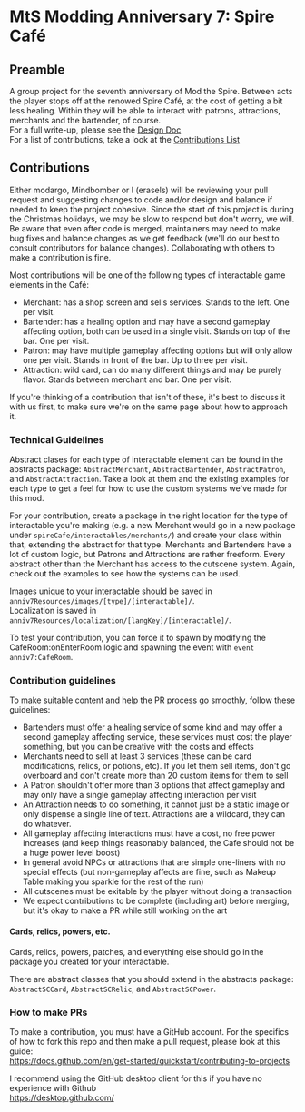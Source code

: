 # MtS Modding Anniversary 7: Spire Café
## Preamble
A group project for the seventh anniversary of Mod the Spire. Between acts the player stops off at the renowed Spire Café, at the cost of getting a bit less healing. Within they will be able to interact with patrons, attractions, merchants and the bartender, of course.  
For a full write-up, please see the [Design Doc](https://docs.google.com/document/d/1MN2Hh8NqupNfpMXXp6IdBxrz0AaZ2eMWuggbWKGvZLE/edit?usp=sharing)  
For a list of contributions, take a look at the [Contributions List](https://docs.google.com/spreadsheets/d/1PgRwGs0OWx8RKYv1QEsrOm7HJdfaqULHRM5qSSHo_yU/edit?usp=sharing)
  
## Contributions
Either modargo, Mindbomber or I (erasels) will be reviewing your pull request and suggesting changes to code and/or design and balance if needed to keep the project cohesive. Since the start of this project is during the Christmas holidays, we may be slow to respond but don't worry, we will. Be aware that even after code is merged, maintainers may need to make bug fixes and balance changes as we get feedback (we'll do our best to consult contributors for balance changes). Collaborating with others to make a contribution is fine.

Most contributions will be one of the following types of interactable game elements in the Café:
- Merchant: has a shop screen and sells services. Stands to the left. One per visit.
- Bartender: has a healing option and may have a second gameplay affecting option, both can be used in a single visit. Stands on top of the bar. One per visit.
- Patron: may have multiple gameplay affecting options but will only allow one per visit. Stands in front of the bar. Up to three per visit.
- Attraction: wild card, can do many different things and may be purely flavor. Stands between merchant and bar. One per visit.

If you're thinking of a contribution that isn't of these, it's best to discuss it with us first, to make sure we're on the same page about how to approach it.
  
### Technical Guidelines
Abstract clases for each type of interactable element can be found in the abstracts package: `AbstractMerchant`, `AbstractBartender`, `AbstractPatron`, and `AbstractAttraction`. Take a look at them and the existing examples for each type to get a feel for how to use the custom systems we've made for this mod.
  
For your contribution, create a package in the right location for the type of interactable you're making (e.g. a new Merchant would go in a new package under `spireCafe/interactables/merchants/`) and create your class within that, extending the abstract for that type. Merchants and Bartenders have a lot of custom logic, but Patrons and Attractions are rather freeform. Every abstract other than the Merchant has access to the cutscene system. Again, check out the examples to see how the systems can be used.
  
Images unique to your interactable should be saved in `anniv7Resources/images/[type]/[interactable]/`.  
Localization is saved in `anniv7Resources/localization/[langKey]/[interactable]/`.  
  
To test your contribution, you can force it to spawn by modifying the CafeRoom:onEnterRoom logic and spawning the event with `event anniv7:CafeRoom`.

### Contribution guidelines
To make suitable content and help the PR process go smoothly, follow these guidelines:
- Bartenders must offer a healing service of some kind and may offer a second gameplay affecting service, these services must cost the player something, but you can be creative with the costs and effects  
- Merchants need to sell at least 3 services (these can be card modifications, relics, or potions, etc). If you let them sell items, don't go overboard and don't create more than 20 custom items for them to sell  
- A Patron shouldn't offer more than 3 options that affect gameplay and may only have a single gameplay affecting interaction per visit  
- An Attraction needs to do something, it cannot just be a static image or only dispense a single line of text. Attractions are a wildcard, they can do whatever.  
- All gameplay affecting interactions must have a cost, no free power increases (and keep things reasonably balanced, the Cafe should not be a huge power level boost)
- In general avoid NPCs or attractions that are simple one-liners with no special effects (but non-gameplay affects are fine, such as Makeup Table making you sparkle for the rest of the run)
- All cutscenes must be exitable by the player without doing a transaction
- We expect contributions to be complete (including art) before merging, but it's okay to make a PR while still working on the art

#### Cards, relics, powers, etc.
Cards, relics, powers, patches, and everything else should go in the package you created for your interactable.

There are abstract classes that you should extend in the abstracts package: `AbstractSCCard`, `AbstractSCRelic`, and `AbstractSCPower`.
  
### How to make PRs  
To make a contribution, you must have a GitHub account. 
For the specifics of how to fork this repo and then make a pull request, please look at this guide:  
https://docs.github.com/en/get-started/quickstart/contributing-to-projects  
   
I recommend using the GitHub desktop client for this if you have no experience with Github  
https://desktop.github.com/
